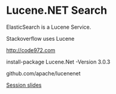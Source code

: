 # Lucene.NET Search

ElasticSearch is a Lucene Service.

Stackoverflow uses Lucene

http://code972.com

install-package Lucene.Net -Version 3.0.3

github.com/apache/lucenenet

[Session slides](https://github.com/ifranto/modernsearch)


